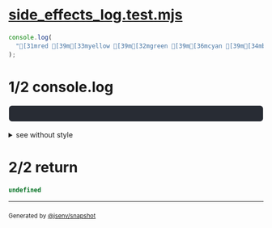 # [side_effects_log.test.mjs](../side_effects_log.test.mjs)

```js
console.log(
  "[31mred [39m[33myellow [39m[32mgreen [39m[36mcyan [39m[34mblue [39m[35mmagenta[39m",
);
```

# 1/2 console.log

![img](3_console_log_rainbow/console.log.svg)

<details>
  <summary>see without style</summary>

```console
red yellow green cyan blue magenta
```

</details>


# 2/2 return

```js
undefined
```

---

<sub>
  Generated by <a href="https://github.com/jsenv/core/tree/main/packages/tooling/snapshot">@jsenv/snapshot</a>
</sub>
